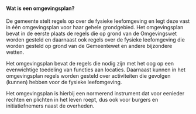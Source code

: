 #### Wat is een omgevingsplan?

De gemeente stelt regels op over de fysieke leefomgeving en legt deze vast in
één omgevingsplan voor haar gehele grondgebied. Het omgevingsplan bevat in de
eerste plaats de regels die op grond van de Omgevingswet worden gesteld en
daarnaast ook regels over de fysieke leefomgeving die worden gesteld op grond
van de Gemeentewet en andere bijzondere wetten.

Het omgevingsplan bevat de regels die nodig zijn met het oog op een evenwichtige
toedeling van functies aan locaties. Daarnaast kunnen in het omgevingsplan
regels worden gesteld over activiteiten die gevolgen (kunnen) hebben voor de
fysieke leefomgeving.

Het omgevingsplan is hierbij een normerend instrument dat voor eenieder rechten
en plichten in het leven roept, dus ook voor burgers en initiatiefnemers naast
de overheden.
